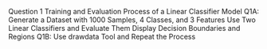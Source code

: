 Question 1
Training and Evaluation Process of a Linear Classifier Model
Q1A:
Generate a Dataset with 1000 Samples, 4 Classes, and 3 Features
Use Two Linear Classifiers and Evaluate Them
Display Decision Boundaries and Regions
Q1B:
Use drawdata Tool and Repeat the Process

